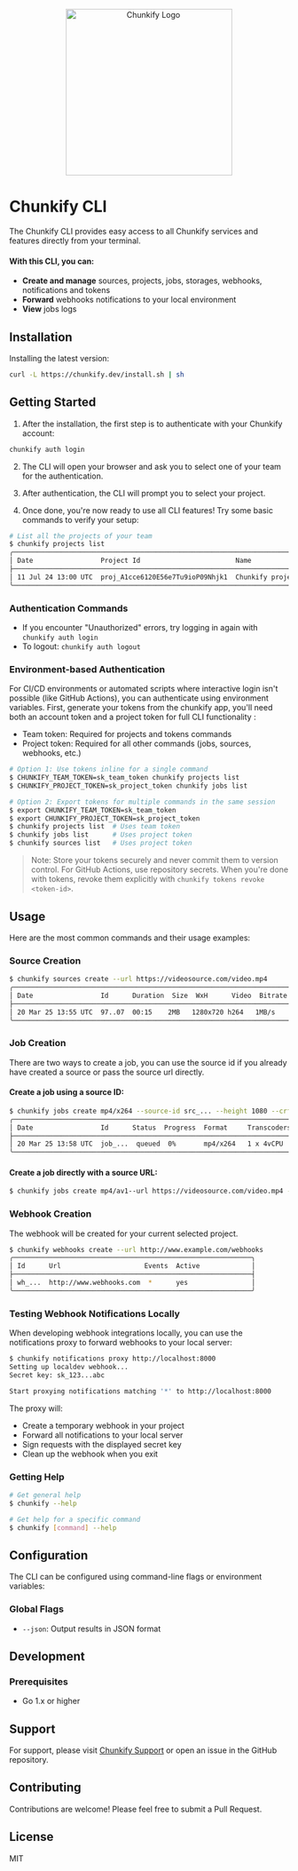 <p align="center">
  <img src="https://chunkify.s3.us-east-1.amazonaws.com/logos/chunkify.png" alt="Chunkify Logo" width="300"/>
</p>

# Chunkify CLI

The Chunkify CLI provides easy access to all Chunkify services and features directly from your terminal.

#### With this CLI, you can:

-   **Create and manage** sources, projects, jobs, storages, webhooks, notifications and tokens
-   **Forward** webhooks notifications to your local environment
-   **View** jobs logs

## Installation

Installing the latest version:

```bash
curl -L https://chunkify.dev/install.sh | sh
```

## Getting Started

1. After the installation, the first step is to authenticate with your Chunkify account:

```bash
chunkify auth login
```

2. The CLI will open your browser and ask you to select one of your team for the authentication.

3. After authentication, the CLI will prompt you to select your project.

4. Once done, you're now ready to use all CLI features! Try some basic commands to verify your setup:

```bash
# List all the projects of your team
$ chunkify projects list
╭───────────────────────────────────────────────────────────────────────────────────────────────────────────────╮
│ Date                 Project Id                        Name              Storage                              │
├───────────────────────────────────────────────────────────────────────────────────────────────────────────────┤
│ 11 Jul 24 13:00 UTC  proj_A1cce6120E56e7Tu9ioP09Nhjk1  Chunkify project  stor_aws_2vuLlCyiW1mvAsKGq5zECh1MvRm │
╰───────────────────────────────────────────────────────────────────────────────────────────────────────────────╯
```

### Authentication Commands

-   If you encounter "Unauthorized" errors, try logging in again with `chunkify auth login`
-   To logout: `chunkify auth logout`

### Environment-based Authentication

For CI/CD environments or automated scripts where interactive login isn't possible (like GitHub Actions), you can authenticate using environment variables. First, generate your tokens from the chunkify app, you'll need both an account token and a project token for full CLI functionality :

-   Team token: Required for projects and tokens commands
-   Project token: Required for all other commands (jobs, sources, webhooks, etc.)

```bash
# Option 1: Use tokens inline for a single command
$ CHUNKIFY_TEAM_TOKEN=sk_team_token chunkify projects list
$ CHUNKIFY_PROJECT_TOKEN=sk_project_token chunkify jobs list

# Option 2: Export tokens for multiple commands in the same session
$ export CHUNKIFY_TEAM_TOKEN=sk_team_token
$ export CHUNKIFY_PROJECT_TOKEN=sk_project_token
$ chunkify projects list  # Uses team token
$ chunkify jobs list      # Uses project token
$ chunkify sources list   # Uses project token
```

> Note: Store your tokens securely and never commit them to version control. For GitHub Actions, use repository secrets. When you're done with tokens, revoke them explicitly with `chunkify tokens revoke <token-id>`.

## Usage

Here are the most common commands and their usage examples:

### Source Creation

```bash
$ chunkify sources create --url https://videosource.com/video.mp4
╭────────────────────────────────────────────────────────────────────────────────────────────────╮
│ Date                 Id      Duration  Size  WxH      Video  Bitrate  Audio  Bitrate  Jobs     │
├────────────────────────────────────────────────────────────────────────────────────────────────┤
│ 20 Mar 25 13:55 UTC  97..07  00:15    2MB   1280x720 h264   1MB/s    aac    187KB/s   0        │
╰────────────────────────────────────────────────────────────────────────────────────────────────╯
```

### Job Creation

There are two ways to create a job, you can use the source id if you already have created a source or pass the source url directly.

#### Create a job using a source ID:

```bash
$ chunkify jobs create mp4/x264 --source-id src_... --height 1080 --crf 23
╭────────────────────────────────────────────────────────────────────────────────────────────────╮
│ Date                 Id      Status  Progress  Format     Transcoders  Speed  Time  Billable   │
├────────────────────────────────────────────────────────────────────────────────────────────────┤
│ 20 Mar 25 13:58 UTC  job_...  queued  0%       mp4/x264   1 x 4vCPU    0.00x  00:00    -       │
╰────────────────────────────────────────────────────────────────────────────────────────────────╯
```

#### Create a job directly with a source URL:

```bash
$ chunkify jobs create mp4/av1--url https://videosource.com/video.mp4 --width 3840 --crf 28
```

### Webhook Creation

The webhook will be created for your current selected project.

```bash
$ chunkify webhooks create --url http://www.example.com/webhooks
╭────────────────────────────────────────────────────────────╮
│ Id      Url                     Events  Active             │
├────────────────────────────────────────────────────────────┤
│ wh_...  http://www.webhooks.com  *      yes                │
╰────────────────────────────────────────────────────────────╯
```

### Testing Webhook Notifications Locally

When developing webhook integrations locally, you can use the notifications proxy to forward webhooks to your local server:

```bash
$ chunkify notifications proxy http://localhost:8000
Setting up localdev webhook...
Secret key: sk_123...abc

Start proxying notifications matching '*' to http://localhost:8000
```

The proxy will:

-   Create a temporary webhook in your project
-   Forward all notifications to your local server
-   Sign requests with the displayed secret key
-   Clean up the webhook when you exit

### Getting Help

```bash
# Get general help
$ chunkify --help

# Get help for a specific command
$ chunkify [command] --help
```

## Configuration

The CLI can be configured using command-line flags or environment variables:

### Global Flags

-   `--json`: Output results in JSON format

## Development

### Prerequisites

-   Go 1.x or higher

## Support

For support, please visit [Chunkify Support](https://chunkify.dev/support) or open an issue in the GitHub repository.

## Contributing

Contributions are welcome! Please feel free to submit a Pull Request.

## License

MIT
